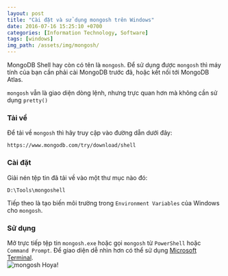 ```yaml
---
layout: post
title: "Cài đặt và sử dụng mongosh trên Windows"
date: 2016-07-16 15:25:10 +0700
categories: [Information Technology, Software]
tags: [windows]
img_path: /assets/img/mongosh/
---
```


MongoDB Shell hay còn có tên là `mongosh`.
Để sử dụng được `mongosh` thì máy tính của bạn cần phải cài MongoDB trước đã, hoặc kết nối tới MongoDB Atlas.

`mongosh` vẫn là giao diện dòng lệnh, nhưng trực quan hơn mà không cần sử dụng `pretty()`

### Tải về
Để tải về `mongosh` thì hãy truy cập vào đường dẫn dưới đây:
```
https://www.mongodb.com/try/download/shell
```

### Cài đặt
Giải nén tệp tin đã tải về vào một thư mục nào đó: 
```
D:\Tools\mongoshell
```
Tiếp theo là tạo biến môi trường trong `Environment Variables` của Windows cho `mongosh`.

### Sử dụng
Mở trực tiếp tệp tin `mongosh.exe` hoặc gọi `mongosh` từ `PowerShell` hoặc `Command Prompt`.
Để giao diện dễ nhìn hơn có thể sử dụng [Microsoft Terminal](https://www.microsoft.com/en-us/p/windows-terminal/9n0dx20hk701).  
![mongosh](mongosh.PNG)
Hoya!